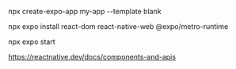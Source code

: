 npx create-expo-app my-app --template blank
 
npx expo install react-dom react-native-web @expo/metro-runtime
 
npx expo start


https://reactnative.dev/docs/components-and-apis